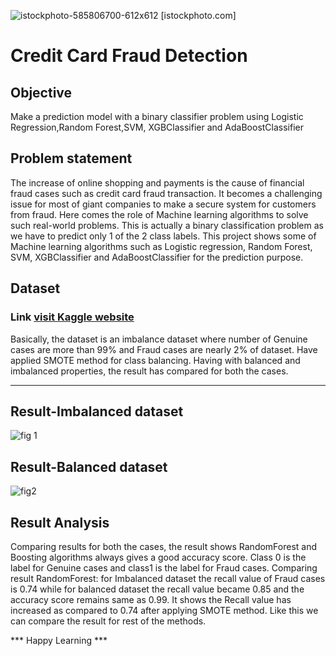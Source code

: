 
![istockphoto-585806700-612x612](https://github.com/dnchinmayee/FraudDetection/assets/51435468/7ad4db33-8165-4240-9733-9974fbd102be)
[istockphoto.com]

# Credit Card Fraud Detection
## Objective
Make a prediction model with a binary classifier problem using Logistic Regression,Random Forest,SVM, XGBClassifier and AdaBoostClassifier
## Problem statement
The increase of online shopping and payments is the cause of financial fraud cases such as credit card fraud transaction. It becomes a challenging issue for most of giant companies to make a secure system for customers from fraud. Here comes the role of Machine learning algorithms to solve such real-world problems. This is actually a binary classification problem as we have to predict only 1 of the 2 class labels. This project shows some of Machine learning algorithms such as Logistic regression, Random Forest, SVM, XGBClassifier and AdaBoostClassifier for the prediction purpose. 

## Dataset
### Link [visit Kaggle website](https://www.kaggle.com/datasets/mlg-ulb/creditcardfraud)

Basically, the dataset is an imbalance dataset where number of Genuine cases are more than 99% and Fraud cases are nearly 2% of dataset. Have applied SMOTE method for class balancing. Having with balanced and imbalanced properties, the result has compared for both the cases.

***
## Result-Imbalanced dataset
![fig 1](https://github.com/dnchinmayee/FraudDetection/assets/51435468/404f7723-8ad3-4403-afc1-62775b849ad1)
## Result-Balanced dataset
![fig2](https://github.com/dnchinmayee/FraudDetection/assets/51435468/b4d22279-a6bb-431b-a7a2-295ee2c59c6b)

## Result Analysis

Comparing results for both the cases, the result shows RandomForest and Boosting algorithms always gives a good accuracy score. Class 0 is the label for Genuine cases and class1 is the label for Fraud cases. Comparing result RandomForest: for Imbalanced dataset the recall value of Fraud cases is 0.74 while for balanced dataset the recall value became 0.85 and the accuracy score remains same as 0.99. It shows the Recall value has increased as compared to 0.74 after applying SMOTE method. Like this we can compare the result for rest of the methods.

*** Happy Learning ***

